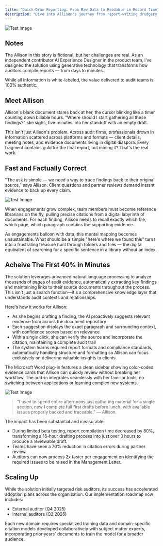 ```yaml
---
title: "Quick-Draw Reporting: From Raw Data to Readable in Record Time"
description: "Dive into Allison's journey from report-writing drudgery to deadline-crushing confidence, as smart tools transform her insights into client-ready gold."
---
```


![Test Image](/assets/images/case-studies/project-1/test-image.png)

## Notes
The Allison in this story is fictional, but her challenges are real. As an independent contributor AI Experience Designer in the product team, I've designed the solution using generative technology that transforms how auditors compile reports — from days to minutes.

While all information is white-labeled, the value delivered to audit teams is 100% authentic.

## Meet Allison
Allison's blank document stares back at her, the cursor blinking like a timer counting down billable hours. "Where should I start gathering all these findings?" she sighs, five minutes into her standoff with an empty draft.

This isn't just Allison's problem. Across audit firms, professionals drown in information scattered across platforms and formats — client details, meeting notes, and evidence documents living in digital diaspora. Every fragment contains gold for the final report, but mining it? That's the real work.

## Fast and Factually Correct
"The ask is simple — we need a way to trace findings back to their original source," says Allison. Client questions and partner reviews demand instant evidence to back up every claim.

![Test Image](/assets/images/case-studies/project-1/test-image.png)

When engagements grow complex, team members must become reference librarians on the fly, pulling precise citations from a digital labyrinth of documents. For each finding, Allison needs to recall exactly which file, which page, which paragraph contains the supporting evidence.

As engagements balloon with data, this mental mapping becomes unsustainable. What should be a simple "here's where we found this" turns into a frustrating treasure hunt through folders and files — the digital equivalent of searching for a specific sentence in a library without an index.


## Acheive The First 40% in Minutes
The solution leverages advanced natural language processing to analyze thousands of pages of audit evidence, automatically extracting key findings and maintaining links to their source documents throughout the process. This isn't just a search function—it's a comprehensive knowledge layer that understands audit contexts and relationships.

Here's how it works for Allison:

- As she begins drafting a finding, the AI proactively suggests relevant evidence from across the document repository
- Each suggestion displays the exact paragraph and surrounding context, with confidence scores based on relevance
- With a single click, she can verify the source and incorporate the citation, maintaining a complete audit trail
- The system learns required report formats and compliance standards, automatically handling structure and formatting so Allison can focus exclusively on delivering valuable insights to clients.

The Microsoft Word plug-in features a clean sidebar showing color-coded evidence cards that Allison can quickly review without breaking her workflow. The add-in integrates seamlessly with her familiar tools, no switching between applications or learning complex new systems.

![Test Image](/assets/images/case-studies/project-1/test-image.png)
> "I used to spend entire afternoons just gathering material for a single section, now I complete full first drafts before lunch, with available issues properly backed and traceable." — Allison.

The impact has been substantial and measurable:

- During limited beta testing, report compilation time decreased by 80%, transforming a 16-hour drafting process into just over 3 hours to produce a reviewable draft.
- Teams have seen a 70% reduction in citation errors during partner review.
- Auditors can now process 2x faster per engagement on identifying the required issues to be raised in the Management Letter.

## Scaling Up
While the solution initially targeted risk auditors, its success has accelerated adoption plans across the organization. Our implementation roadmap now includes:

- External auditor (Q4 2025)
- Internal auditors (Q2 2026)

Each new domain requires specialized training data and domain-specific citation models developed collaboratively with subject matter experts, incorporating prior years' documents to train the model for a broader audience.